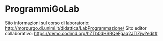 # ProgrammiGoLab

Sito informazioni sul corso di laboratorio: http://morpurgo.di.unimi.it/didattica/LabProgrammazione/
Sito editor collaborativo: https://demo.codimd.org/hZTb0dHSRQeFgaq2JTlZjw?edit#

